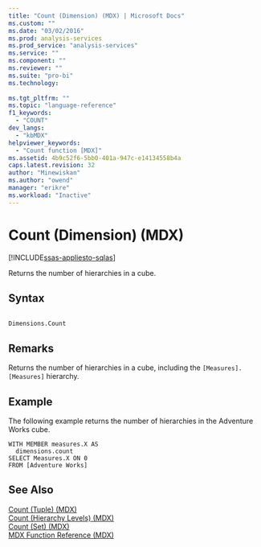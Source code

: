 ```yaml
---
title: "Count (Dimension) (MDX) | Microsoft Docs"
ms.custom: ""
ms.date: "03/02/2016"
ms.prod: analysis-services
ms.prod_service: "analysis-services"
ms.service: ""
ms.component: ""
ms.reviewer: ""
ms.suite: "pro-bi"
ms.technology: 
  
ms.tgt_pltfrm: ""
ms.topic: "language-reference"
f1_keywords: 
  - "COUNT"
dev_langs: 
  - "kbMDX"
helpviewer_keywords: 
  - "Count function [MDX]"
ms.assetid: 4b9c52f6-5bb0-401a-947c-e14134558b4a
caps.latest.revision: 32
author: "Minewiskan"
ms.author: "owend"
manager: "erikre"
ms.workload: "Inactive"
---
```

# Count (Dimension) (MDX)
[!INCLUDE[ssas-appliesto-sqlas](../includes/ssas-appliesto-sqlas.md)]

  Returns the number of hierarchies in a cube.  
  
## Syntax  
  
```  
  
Dimensions.Count   
```  
  
## Remarks  
 Returns the number of hierarchies in a cube, including the `[Measures].[Measures]` hierarchy.  
  
## Example  
 The following example returns the number of hierarchies in the Adventure Works cube.  
  
```  
WITH MEMBER measures.X AS  
  dimensions.count   
SELECT Measures.X ON 0  
FROM [Adventure Works]  
```  
  
## See Also  
 [Count &#40;Tuple&#41; &#40;MDX&#41;](../mdx/count-tuple-mdx.md)   
 [Count &#40;Hierarchy Levels&#41; &#40;MDX&#41;](../mdx/count-hierarchy-levels-mdx.md)   
 [Count &#40;Set&#41; &#40;MDX&#41;](../mdx/count-set-mdx.md)   
 [MDX Function Reference &#40;MDX&#41;](../mdx/mdx-function-reference-mdx.md)  
  
  
